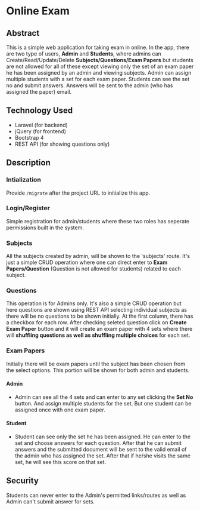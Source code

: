 # Online Exam

## Abstract

This is a simple web application for taking exam in online. In the app, there are two type of users, **Admin** and **Students**, where admins can Create/Read/Update/Delete **Subjects/Questions/Exam Papers** but students are not allowed for all of these except viewing only the set of an exam paper he has been assigned by an admin and viewing subjects. Admin can assign multiple students with a set for each exam paper. Students can see the set no and submit answers. Answers will be sent to the admin (who has assigned the paper) email.

## Technology Used

- Laravel (for backend)
- jQuery (for frontend)
- Bootstrap 4
- REST API (for showing questions only)


## Description

### Intialization
Provide `/migrate` after the project URL to initialize this app.

### Login/Register

Simple registration for admin/students where these two roles has seperate permissions built in the system. 

### Subjects

All the subjects created by admin, will be shown to the 'subjects' route. It's just a simple CRUD operation where one can direct enter to **Exam Papers/Question** (Question is not allowed for students) related to each subject.

### Questions

This operation is for Admins only. It's also a simple CRUD operation but here questions are shown using REST API selecting individual subjects as there will be no questions to be shown initially. At the first column, there has a checkbox for each row. After checking seleted question click on **Create Exam Paper** button and it will create an exam paper with 4 sets where there will **shuffling questions as well as shuffling multiple choices** for each set.

### Exam Papers

Initially there will be exam papers until the subject has been chosen from the select options. This portion will be shown for both admin and students.

#### Admin
- Admin can see all the 4 sets and can enter to any set clicking the **Set No** button. And assign multiple students for the set. But one student can be assigned once with one exam paper.

#### Student
- Student can see only the set he has been assigned. He can enter to the set and choose answers for each question. After that he can submit answers and the submitted document  will be sent to the valid email of the admin who has assigned the set. After that if he/she visits the same set, he will see this score on that set.


## Security

Students can never enter to the Admin's permitted links/routes as well as Admin can't submit answer for sets.

